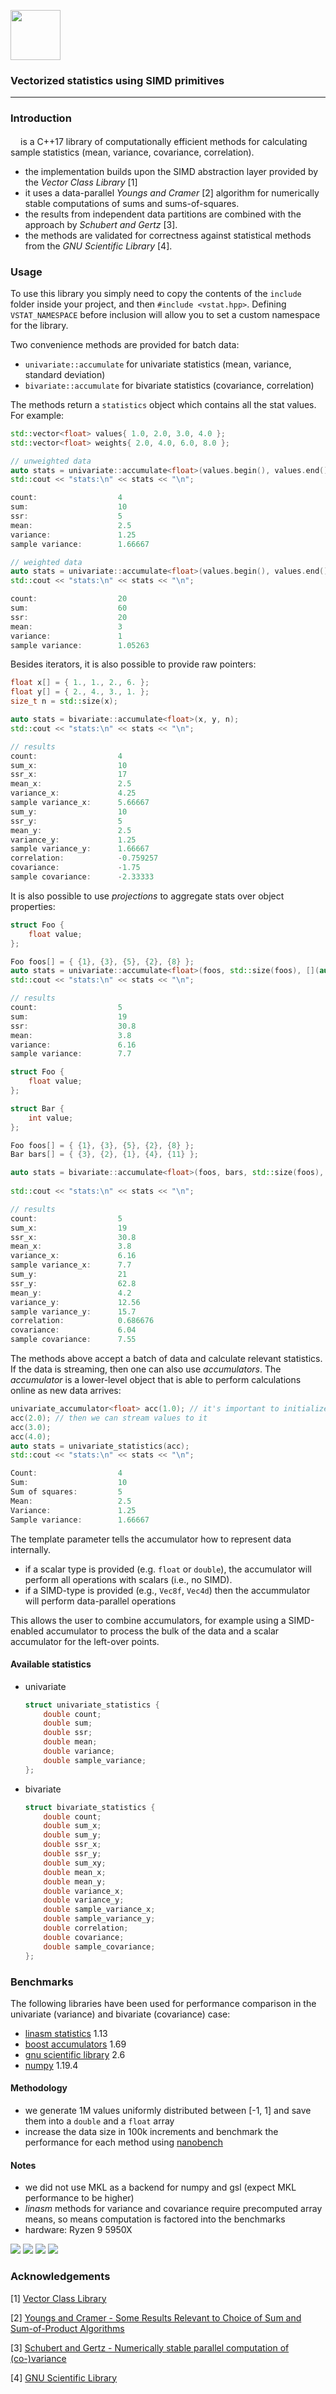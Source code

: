 <p align="left">
    <p></p>
    <img src="./logo/vstat.svg" height="80px" />
</p>

### Vectorized statistics using SIMD primitives

---

### Introduction

<img src="./logo/vstat.svg" height="16px" />is a C++17 library of computationally efficient methods for calculating sample statistics (mean, variance, covariance, correlation).

- the implementation builds upon the SIMD abstraction layer provided by the _Vector Class Library_ [1]
- it uses a data-parallel _Youngs and Cramer_ [2] algorithm for numerically stable computations of sums and sums-of-squares.
- the results from independent data partitions are combined with the approach by _Schubert and Gertz_ [3].
- the methods are validated for correctness against statistical methods from the _GNU Scientific Library_ [4].

### Usage

To use this library you simply need to copy the contents of the `include` folder inside your project, and then `#include <vstat.hpp>`. Defining `VSTAT_NAMESPACE` before inclusion will allow you to set a custom namespace for the library.

Two convenience methods are provided for batch data:

- `univariate::accumulate` for univariate statistics (mean, variance, standard deviation)
- `bivariate::accumulate` for bivariate statistics (covariance, correlation)

The methods return a `statistics` object which contains all the stat values. For example:

```cpp
std::vector<float> values{ 1.0, 2.0, 3.0, 4.0 };
std::vector<float> weights{ 2.0, 4.0, 6.0, 8.0 };

// unweighted data
auto stats = univariate::accumulate<float>(values.begin(), values.end());
std::cout << "stats:\n" << stats << "\n";

count:                  4
sum:                    10
ssr:                    5
mean:                   2.5
variance:               1.25
sample variance:        1.66667

// weighted data
auto stats = univariate::accumulate<float>(values.begin(), values.end(), weights.begin());
std::cout << "stats:\n" << stats << "\n";

count:                  20
sum:                    60
ssr:                    20
mean:                   3
variance:               1
sample variance:        1.05263
```

Besides iterators, it is also possible to provide raw pointers:
```cpp
float x[] = { 1., 1., 2., 6. };
float y[] = { 2., 4., 3., 1. };
size_t n = std::size(x);

auto stats = bivariate::accumulate<float>(x, y, n);
std::cout << "stats:\n" << stats << "\n";

// results
count:                  4
sum_x:                  10
ssr_x:                  17
mean_x:                 2.5
variance_x:             4.25
sample variance_x:      5.66667
sum_y:                  10
ssr_y:                  5
mean_y:                 2.5
variance_y:             1.25
sample variance_y:      1.66667
correlation:            -0.759257
covariance:             -1.75
sample covariance:      -2.33333
```

It is also possible to use _projections_ to aggregate stats over object properties:
```cpp
struct Foo {
    float value;
};

Foo foos[] = { {1}, {3}, {5}, {2}, {8} };
auto stats = univariate::accumulate<float>(foos, std::size(foos), [](auto const& foo) { return foo.value; });
std::cout << "stats:\n" << stats << "\n";

// results
count:                  5
sum:                    19
ssr:                    30.8
mean:                   3.8
variance:               6.16
sample variance:        7.7

struct Foo {
    float value;
};

struct Bar {
    int value;
};

Foo foos[] = { {1}, {3}, {5}, {2}, {8} };
Bar bars[] = { {3}, {2}, {1}, {4}, {11} };

auto stats = bivariate::accumulate<float>(foos, bars, std::size(foos), [](auto const& foo) { return foo.value; },
                                                                       [](auto const& bar) { return bar.value; });
std::cout << "stats:\n" << stats << "\n";

// results
count:                  5
sum_x:                  19
ssr_x:                  30.8
mean_x:                 3.8
variance_x:             6.16
sample variance_x:      7.7
sum_y:                  21
ssr_y:                  62.8
mean_y:                 4.2
variance_y:             12.56
sample variance_y:      15.7
correlation:            0.686676
covariance:             6.04
sample covariance:      7.55
```

The methods above accept a batch of data and calculate relevant statistics. If the data is streaming, then one can also use _accumulators_. The _accumulator_ is a lower-level object that is able to perform calculations online as new data arrives:
```cpp
univariate_accumulator<float> acc(1.0); // it's important to initialize the accumulator!
acc(2.0); // then we can stream values to it
acc(3.0);
acc(4.0);
auto stats = univariate_statistics(acc);
std::cout << "stats:\n" << stats << "\n";

Count:                  4
Sum:                    10
Sum of squares:         5
Mean:                   2.5
Variance:               1.25
Sample variance:        1.66667
```
The template parameter tells the accumulator how to represent data internally.

- if a scalar type is provided (e.g. `float` or `double`), the accumulator will perform all operations with scalars (i.e., no SIMD).
- if a SIMD-type is provided (e.g., `Vec8f`, `Vec4d`) then the accummulator will perform data-parallel operations

This allows the user to combine accumulators, for example using a SIMD-enabled accumulator to process the bulk of the data and a scalar accumulator for the left-over points.

#### Available statistics

- univariate
    ```cpp
    struct univariate_statistics {
        double count;
        double sum;
        double ssr;
        double mean;
        double variance;
        double sample_variance;
    };
    ```

- bivariate
    ```cpp
    struct bivariate_statistics {
        double count;
        double sum_x;
        double sum_y;
        double ssr_x;
        double ssr_y;
        double sum_xy;
        double mean_x;
        double mean_y;
        double variance_x;
        double variance_y;
        double sample_variance_x;
        double sample_variance_y;
        double correlation;
        double covariance;
        double sample_covariance;
    };
    ```

### Benchmarks

The following libraries have been used for performance comparison in the univariate (variance) and bivariate (covariance) case:

- [linasm statistics](http://linasm.sourceforge.net/docs/api/statistics.php) 1.13
- [boost accumulators](https://www.boost.org/doc/libs/1_69_0/doc/html/accumulators/user_s_guide.html) 1.69
- [gnu scientific library](https://www.gnu.org/software/gsl/) 2.6
- [numpy](https://numpy.org) 1.19.4

#### Methodology

- we generate 1M values uniformly distributed between [-1, 1] and save them into a `double` and a `float` array
- increase the data size in 100k increments and benchmark the performance for each method using [nanobench](https://nanobench.ankerl.com/)

#### Notes

- we did not use MKL as a backend for numpy and gsl (expect MKL performance to be higher)
- _linasm_ methods for variance and covariance require precomputed array means, so means computation is factored into the benchmarks
- hardware: Ryzen 9 5950X

![](./test/benchmarks/var_float.png)
![](./test/benchmarks/var_double.png)
![](./test/benchmarks/cov_float.png)
![](./test/benchmarks/cov_double.png)

### Acknowledgements

[1] [Vector Class Library](https://github.com/vectorclass/version2)

[2] [Youngs and Cramer - Some Results Relevant to Choice of Sum and Sum-of-Product Algorithms](https://www.jstor.org/stable/1267176?seq=1)

[3] [Schubert and Gertz - Numerically stable parallel computation of (co-)variance](https://dl.acm.org/doi/10.1145/3221269.3223036)

[4] [GNU Scientific Library](https://www.gnu.org/software/gsl/)
